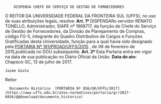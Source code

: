         DISPENSA CHEFE DO SERVIÇO DE GESTÃO DE FORNECEDORES  

 O REITOR DA UNIVERSIDADE FEDERAL DA FRONTEIRA SUL (UFFS), no uso de suas atribuições legais, resolve:   **Art. 1º** DISPENSARo servidor RENATO TONELLO, Administrador, SIAPE nº 1668717, da função de Chefe do Serviço de Gestão de Fornecedores, da Divisão de Planejamento de Compras, código FG-5, integrante do Quadro Distributivo de Cargos e Funções Gratificadas desta Universidade, função para a qual havia sido designado pela [PORTARIA Nº 161/PROAD/UFFS/2015](https://www.uffs.edu.br/atos-normativos/portaria/proad/2015-0161)  , de 06 de fevereiro de 2015,publicada no DOU subsequente.   **Art. 2º** Esta Portaria entra em vigor na data de sua publicação no Diário Oficial da União.      **Data do ato:** Chapecó-SC, 13 de julho de 2017.   
 

    Jaime Giolo   
 Reitor 

      Documento Histórico  [PORTARIA Nº 856/GR/UFFS/2017](https://www.uffs.edu.br/atos-normativos/portaria/gr/2017-0856/@@download/documento_historico)     
      